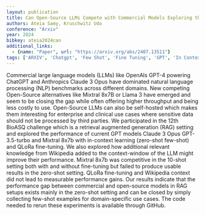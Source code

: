 ```yaml
---
layout: publication
title: Can Open-Source LLMs Compete with Commercial Models Exploring the Few-Shot Performance of Current GPT Models in Biomedical Tasks
authors: Ateia Samy, Kruschwitz Udo
conference: "Arxiv"
year: 2024
bibkey: ateia2024can
additional_links:
  - {name: "Paper", url: "https://arxiv.org/abs/2407.13511"}
tags: ['ARXIV', 'Chatgpt', 'Few Shot', 'Fine Tuning', 'GPT', 'In Context Learning', 'LLM', 'Model Architecture', 'NLP', 'Pretraining Methods', 'Prompting', 'RAG']
---
```

Commercial large language models (LLMs) like OpenAIs GPT-4 powering ChatGPT and Anthropics Claude 3 Opus have dominated natural language processing (NLP) benchmarks across different domains. New competing Open-Source alternatives like Mixtral 8x7B or Llama 3 have emerged and seem to be closing the gap while often offering higher throughput and being less costly to use. Open-Source LLMs can also be self-hosted which makes them interesting for enterprise and clinical use cases where sensitive data should not be processed by third parties. We participated in the 12th BioASQ challenge which is a retrieval augmented generation (RAG) setting and explored the performance of current GPT models Claude 3 Opus GPT-3.5-turbo and Mixtral 8x7b with in-context learning (zero-shot few-shot) and QLoRa fine-tuning. We also explored how additional relevant knowledge from Wikipedia added to the context-window of the LLM might improve their performance. Mixtral 8x7b was competitive in the 10-shot setting both with and without fine-tuning but failed to produce usable results in the zero-shot setting. QLoRa fine-tuning and Wikipedia context did not lead to measurable performance gains. Our results indicate that the performance gap between commercial and open-source models in RAG setups exists mainly in the zero-shot setting and can be closed by simply collecting few-shot examples for domain-specific use cases. The code needed to rerun these experiments is available through GitHub.
